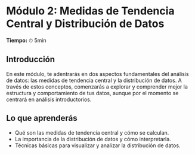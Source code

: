 # Módulo 2: Medidas de Tendencia Central y Distribución de Datos

**Tiempo:** ⏱ 5min

## Introducción

En este módulo, te adentrarás en dos aspectos fundamentales del análisis de datos: las medidas de tendencia central y la distribución de datos. A través de estos conceptos, comenzarás a explorar y comprender mejor la estructura y comportamiento de tus datos, aunque por el momento se centrará en análisis introductorios.

## Lo que aprenderás

* Qué son las medidas de tendencia central y cómo se calculan.
* La importancia de la distribución de datos y cómo interpretarla.
* Técnicas básicas para visualizar y analizar la distribución de datos.

